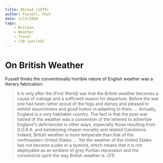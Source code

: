 ```yaml
---
title: Abroad (1979)
author: Fussell, Paul
date: 2/13/2016
tags: 
    - Britain
    - Weather
    - Travel
    - c20 [period]
---
```


# On British Weather

Fussell thinks the conventionally horrible nature of English weather was a literary fabrication:

> it is only after the [First World] war that the British weather becomes a cause of outrage and a sufficient reason for departure. Before the war one had been rather proud of the fogs and damps and pleased to exhibit staunchness and good humor in adapting to them. ... Actually, England is a very habitable country. The fact is that the post-war hatred of the weather was a convention of the lettered to advertise England's deficiencies in other ways, especially those resulting from D.O.R.A. and betokening chapel-morality and related Calvinisms. Indeed, British weather is more temperate than that of the northeastern United States. ... Yet the weather of the United States has not become a joke or a byword, which means that it is not deployable as an emblem of grey Puritan repression and the conventicle spirit the way British weather is. (21)
